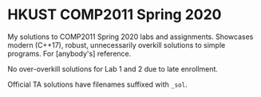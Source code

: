 # HKUST COMP2011 Spring 2020

My solutions to COMP2011 Spring 2020 labs and assignments. Showcases modern (C++17), robust, unnecessarily overkill solutions to simple programs. For [anybody's] reference.

No over-overkill solutions for Lab 1 and 2 due to late enrollment.

Official TA solutions have filenames suffixed with `_sol`.
